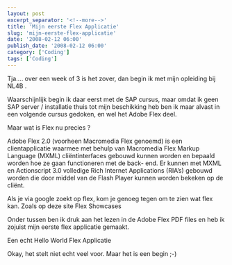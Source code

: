 ```yaml
---
layout: post
excerpt_separator: '<!--more-->'
title: 'Mijn eerste Flex Applicatie'
slug: 'mijn-eerste-flex-applicatie'
date: '2008-02-12 06:00'
publish_date: '2008-02-12 06:00'
category: ['Coding']
tags: ['Coding']
---
```

Tja…. over een week of 3 is het zover, dan begin ik met mijn opleiding bij
NL4B .  
  
Waarschijnlijk begin ik daar eerst met de SAP cursus, maar omdat ik geen SAP
server / installatie thuis tot mijn beschikking heb ben ik maar alvast in een
volgende cursus gedoken, en wel het Adobe Flex deel.  
  
Maar wat is Flex nu precies ?  
  
Adobe Flex 2.0 (voorheen Macromedia Flex genoemd) is een clientapplicatie
waarmee met behulp van Macromedia Flex Markup Language (MXML) cliëntinterfaces
gebouwd kunnen worden en bepaald worden hoe ze gaan functioneren met de back-
end. Er kunnen met MXML en Actionscript 3.0 volledige Rich Internet
Applications (RIA’s) gebouwd worden die door middel van de Flash Player kunnen
worden bekeken op de cliënt.  
  
Als je via google zoekt op flex, kom je genoeg tegen om te zien wat flex kan.
Zoals op deze site Flex Showcases  
  
Onder tussen ben ik druk aan het lezen in de Adobe Flex PDF files en heb ik
zojuist mijn eerste flex applicatie gemaakt.  
  
Een echt Hello World Flex Applicatie  
  
  
Okay, het stelt niet echt veel voor. Maar het is een begin ;-)

